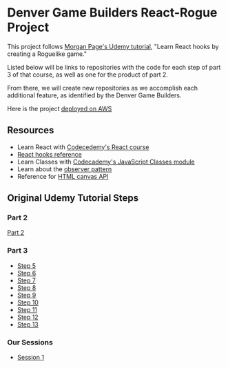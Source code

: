 # Denver Game Builders React-Rogue Project

This project follows [Morgan Page's Udemy tutorial](https://www.udemy.com/share/102i8YBUsSdVtRTX4=/), "Learn React hooks by creating a Roguelike game."

Listed below will be links to repositories with the code for each step of part 3 of that course, as well as one for the product of part 2.

From there, we will create new repositories as we accomplish each additional feature, as identified by the Denver Game Builders.

Here is the project [deployed on AWS](http://react-rogue.s3-website.us-east-2.amazonaws.com/)

## Resources
* Learn React with [Codecedemy's React course](https://www.codecademy.com/learn/react-101)
* [React hooks reference](https://reactjs.org/docs/hooks-intro.html)
* Learn Classes with [Codecademy's JavaScript Classes module](https://www.codecademy.com/learn/introduction-to-javascript/modules/learn-javascript-classes)
* Learn about the [observer pattern](https://sourcemaking.com/design_patterns/observer)
* Reference for [HTML canvas API](https://developer.mozilla.org/en-US/docs/Web/API/Canvas_API)

## Original Udemy Tutorial Steps

### Part 2
[Part 2](https://github.com/webwizard99/react-rogue-tutorial-part-2)

### Part 3
* [Step 5](https://github.com/webwizard99/react-rogue-tutorial-step5)
* [Step 6](https://github.com/webwizard99/react-rogue-tutorial-step6)
* [Step 7](https://github.com/webwizard99/react-rogue-tutorial-step7)
* [Step 8](https://github.com/webwizard99/react-rogue-tutorial-step8)
* [Step 9](https://github.com/webwizard99/react-rogue-tutorial-step9)
* [Step 10](https://github.com/webwizard99/react-rogue-tutorial-step10)
* [Step 11](https://github.com/webwizard99/react-rogue-tutorial-step11)
* [Step 12](https://github.com/webwizard99/react-rogue-tutorial-step12)
* [Step 13](https://github.com/webwizard99/react-rogue-tutorial-step13)

### Our Sessions
* [Session 1](https://github.com/webwizard99/react-rogue-tutorial-session1)
